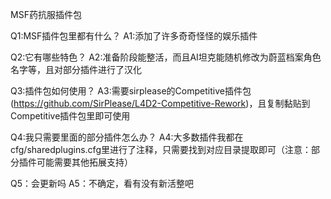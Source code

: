 MSF药抗服插件包

Q1:MSF插件包里都有什么？
A1:添加了许多奇奇怪怪的娱乐插件

Q2:它有哪些特色？
A2:准备阶段能整活，而且AI坦克能随机修改为蔚蓝档案角色名字等，且对部分插件进行了汉化

Q3:插件包如何使用？
A3:需要sirplease的Competitive插件包(https://github.com/SirPlease/L4D2-Competitive-Rework)，且复制黏贴到Competitive插件包里即可使用

Q4:我只需要里面的部分插件怎么办？
A4:大多数插件我都在cfg/sharedplugins.cfg里进行了注释，只需要找到对应目录提取即可（注意：部分插件可能需要其他拓展支持）

Q5：会更新吗
A5：不确定，看有没有新活整吧
